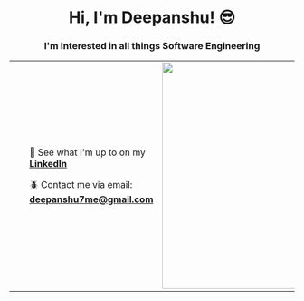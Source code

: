 <h1 align="center">Hi, I'm Deepanshu! 😎</h1>
<h3 align="center">I'm interested in all things Software Engineering</h3>

<table>
  <tr>
    <td width="500">       
      <ul>
         <p>

🍄 See what I'm up to on my [**LinkedIn**](https://www.linkedin.com/in/deepanshu7me/)

🪲 Contact me via email: **deepanshu7me@gmail.com**
</p>
      </ul>
    </td>
    <td>
      <img> <img src="https://drive.google.com/file/d/1eVKc54kD801PJtD9UUzNAQDRyhCw9iBA/view" width="400"/>
</img>
    </td>

  </tr>
</table>
